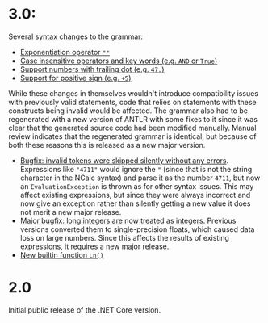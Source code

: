 # 3.0:

Several syntax changes to the grammar:

* [Exponentiation operator `**`](https://github.com/ncalc/ncalc/issues/36)
* [Case insensitive operators and key words (e.g. `AND` or `True`)](https://github.com/ncalc/ncalc/issues/37)
* [Support numbers with trailing dot (e.g. `47.`)](https://github.com/ncalc/ncalc/issues/21)
* [Support for positive sign (e.g. `+5`)](https://github.com/ncalc/ncalc/issues/11)

While these changes in themselves wouldn't introduce compatibility issues with previously valid statements, code that relies on statements with these constructs being invalid would be affected. The grammar also had to be regenerated with a new version of ANTLR with some fixes to it since it was clear that the generated source code had been modified manually. Manual review indicates that the regenerated grammar is identical, but because of both these reasons this is released as a new major version.

* [Bugfix: invalid tokens were skipped silently without any errors](https://github.com/ncalc/ncalc/issues/22). Expressions like `"4711"` would ignore the `"` (since that is not the string character in the NCalc syntax) and parse it as the number `4711`, but now an `EvaluationException` is thrown as for other syntax issues. This may affect existing expressions, but since they were always incorrect and now give an exception rather than silently getting a new value it does not merit a new major release.
* [Major bugfix: long integers are now treated as integers](https://github.com/ncalc/ncalc/issues/18). Previous versions converted them to single-precision floats, which caused data loss on large numbers. Since this affects the results of existing expressions, it requires a new major release.
* [New builtin function `Ln()`](https://github.com/ncalc/ncalc/pull/14)

# 2.0

Initial public release of the .NET Core version.
